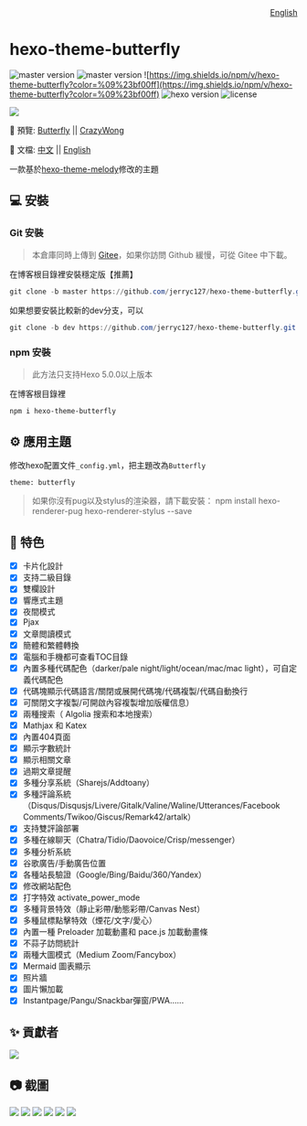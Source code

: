 <div align="right">
  <a title="English" href="/README.md">English</a>
</div>

# hexo-theme-butterfly

![master version](https://img.shields.io/github/package-json/v/jerryc127/hexo-theme-butterfly/master?color=%231ab1ad&label=master)
![master version](https://img.shields.io/github/package-json/v/jerryc127/hexo-theme-butterfly/dev?label=dev)
![https://img.shields.io/npm/v/hexo-theme-butterfly?color=%09%23bf00ff](https://img.shields.io/npm/v/hexo-theme-butterfly?color=%09%23bf00ff)
![hexo version](https://img.shields.io/badge/hexo-5.3.0+-0e83c)
![license](https://img.shields.io/github/license/jerryc127/hexo-theme-butterfly?color=FF5531)

![](https://cdn.jsdelivr.net/gh/jerryc127/CDN@m2/img/theme-butterfly-readme.png)

📢 預覽: [Butterfly](https://butterfly.js.org/) || [CrazyWong](https://blog.crazywong.com/)

📖 文檔: [中文](https://butterfly.js.org/posts/21cfbf15/) || [English](https://butterfly.js.org/en/posts/butterfly-docs-en-get-started/)

一款基於[hexo-theme-melody](https://github.com/Molunerfinn/hexo-theme-melody)修改的主題

## 💻 安裝

### Git 安裝

> 本倉庫同時上傳到 [Gitee](https://gitee.com/immyw/hexo-theme-butterfly.git)，如果你訪問 Github 緩慢，可從 Gitee 中下載。

在博客根目錄裡安裝穩定版【推薦】

```powershell
git clone -b master https://github.com/jerryc127/hexo-theme-butterfly.git themes/butterfly
```

如果想要安裝比較新的dev分支，可以

```powershell
git clone -b dev https://github.com/jerryc127/hexo-theme-butterfly.git themes/butterfly
```

### npm 安裝

> 此方法只支持Hexo 5.0.0以上版本

在博客根目錄裡

```powershell
npm i hexo-theme-butterfly
```

## ⚙ 應用主題

修改hexo配置文件`_config.yml`，把主題改為`Butterfly`

```
theme: butterfly
```

>如果你沒有pug以及stylus的渲染器，請下載安裝： npm install hexo-renderer-pug hexo-renderer-stylus --save

## 🎉 特色

- [x] 卡片化設計
- [X] 支持二級目錄
- [x] 雙欄設計
- [x] 響應式主題
- [x] 夜間模式
- [x] Pjax
- [x] 文章閲讀模式
- [x] 簡體和繁體轉換
- [X] 電腦和手機都可查看TOC目錄
- [X] 內置多種代碼配色（darker/pale night/light/ocean/mac/mac light），可自定義代碼配色
- [X] 代碼塊顯示代碼語言/關閉或展開代碼塊/代碼複製/代碼自動換行
- [X] 可關閉文字複製/可開啟內容複製增加版權信息）
- [X] 兩種搜索（ Algolia 搜索和本地搜索）
- [x] Mathjax 和 Katex
- [x] 內置404頁面
- [x] 顯示字數統計
- [x] 顯示相關文章
- [x] 過期文章提醒
- [x] 多種分享系統（Sharejs/Addtoany）
- [X] 多種評論系統（Disqus/Disqusjs/Livere/Gitalk/Valine/Waline/Utterances/Facebook Comments/Twikoo/Giscus/Remark42/artalk）
- [x] 支持雙評論部署
- [x] 多種在線聊天（Chatra/Tidio/Daovoice/Crisp/messenger）
- [x] 多種分析系統
- [x] 谷歌廣告/手動廣告位置
- [x] 各種站長驗證（Google/Bing/Baidu/360/Yandex）
- [x] 修改網站配色
- [x] 打字特效 activate_power_mode
- [x] 多種背景特效（靜止彩帶/動態彩帶/Canvas Nest）
- [x] 多種鼠標點擊特效（煙花/文字/愛心）
- [x] 內置一種 Preloader 加載動畫和 pace.js 加載動畫條
- [x] 不蒜子訪問統計
- [x] 兩種大圖模式（Medium Zoom/Fancybox）
- [x] Mermaid 圖表顯示
- [x] 照片牆
- [x] 圖片懶加載
- [x] Instantpage/Pangu/Snackbar彈窗/PWA......

## ✨ 貢獻者

<a href="https://github.com/jerryc127/hexo-theme-butterfly/graphs/contributors">
  <img src="https://contrib.rocks/image?repo=jerryc127/hexo-theme-butterfly" />
</a>

## 📷 截圖

![](https://cdn.jsdelivr.net/gh/jerryc127/CDN@m2/img/butterfly-readme-screenshots-1.jpg)
![](https://cdn.jsdelivr.net/gh/jerryc127/CDN@m2/img/butterfly-readme-screenshots-2.jpg)
![](https://cdn.jsdelivr.net/gh/jerryc127/CDN@m2/img/butterfly-readme-screenshots-3.jpg)
![](https://cdn.jsdelivr.net/gh/jerryc127/CDN@m2/img/butterfly-readme-screenshots-4.jpg)
![](https://cdn.jsdelivr.net/gh/jerryc127/CDN/img/theme-butterfly-readme-homepage-1.png)
![](https://cdn.jsdelivr.net/gh/jerryc127/CDN/img/theme-butterfly-readme-homepage-2.png)
